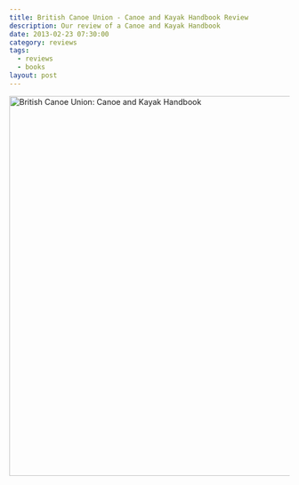 ```yaml
---
title: British Canoe Union - Canoe and Kayak Handbook Review
description: Our review of a Canoe and Kayak Handbook
date: 2013-02-23 07:30:00
category: reviews
tags:
  - reviews
  - books
layout: post
---
```


<a href="https://www.flickr.com/photos/90204224@N07/8471772504" title="Kayaking and Canoeing Book"><img src="https://farm9.staticflickr.com/8384/8471772504_80473b7f81_b.jpg" width="1024" height="683" alt="British Canoe Union: Canoe and Kayak Handbook"></a>
